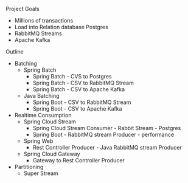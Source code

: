 

Project Goals

- Millions of transactions
- Load into Relation database Postgres
- RabbitMQ Streams
- Apache Kafka

Outline 

- Batching
  - Spring Batch
    - Spring Batch - CVS to Postgres
    - Spring Batch - CSV to RabbitMQ Stream
    - Spring Batch - CSV to Apache Kafka
  - Java Batching 
    - Spring Boot - CSV to RabbitMQ Stream
    - Spring Boot - CSV to Apache Kafka
- Realtime Consumption
  - Spring Cloud Stream
    - Spring Cloud Stream Consumer - Rabbit Stream - Postgres
    - Spring Boot - RabbitMQ stream Producer - performance
  - Spring Web
    - Rest Controller Producer - Java RabbitMQ stream Producer
  - Spring Cloud Gateway
    - Gateway to Rest Controller Producer
- Partitioning
  - Super Stream